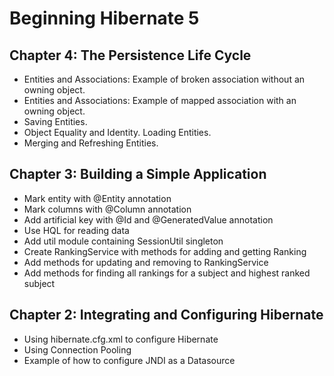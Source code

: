 Beginning Hibernate 5
=====================

Chapter 4: The Persistence Life Cycle
-------------------------------------
* Entities and Associations: Example of broken association without an owning object.
* Entities and Associations: Example of mapped association with an owning object.
* Saving Entities.
* Object Equality and Identity. Loading Entities.
* Merging and Refreshing Entities.

Chapter 3: Building a Simple Application
----------------------------------------
* Mark entity with @Entity annotation
* Mark columns with @Column annotation
* Add artificial key with @Id and @GeneratedValue annotation
* Use HQL for reading data
* Add util module containing SessionUtil singleton
* Create RankingService with methods for adding and getting Ranking
* Add methods for updating and removing to RankingService
* Add methods for finding all rankings for a subject and highest ranked subject

Chapter 2: Integrating and Configuring Hibernate
------------------------------------------------
* Using hibernate.cfg.xml to configure Hibernate
* Using Connection Pooling
* Example of how to configure JNDI as a Datasource